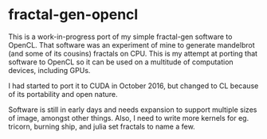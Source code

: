 # fractal-gen-opencl

This is a work-in-progress port of my simple fractal-gen software to OpenCL.
That software was an experiment of mine to generate mandelbrot (and some of
its cousins) fractals on CPU. This is my attempt at porting that software to
OpenCL so it can be used on a multitude of computation devices, including GPUs.

I had started to port it to CUDA in October 2016, but changed to CL because
of its portability and open nature.

Software is still in early days and needs expansion to support multiple
sizes of image, amongst other things. Also, I need to write more kernels for
eg. tricorn, burning ship, and julia set fractals to name a few.
